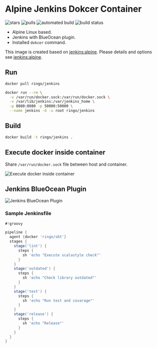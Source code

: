 # Alpine Jenkins Dokcer Container
![stars](https://img.shields.io/docker/stars/ringo/jenkins.svg?colorA=30B8E9&colorB=FFD32E) ![pulls](https://img.shields.io/docker/pulls/ringo/jenkins.svg?colorA=30B8E9) ![automated build](https://img.shields.io/docker/automated/ringo/jenkins.svg?colorA=30B8E9) ![build status](https://img.shields.io/docker/build/ringo/jenkins.svg?colorA=30B8E9)

- Alpine Linux based.
- Jenkins with BlueOcean plugin.
- Installed `dokcer` command.

This image is created based on [jenkins:alpine](https://hub.docker.com/_/jenkins/).
Please details and options see [jenkins:alpine](https://hub.docker.com/_/jenkins/).

## Run

```bash
docker pull ringo/jenkins
```

```bash
docker run --rm \
  -v /var/run/docker.sock:/var/run/docker.sock \
  -v /var/lib/jenkins:/var/jenkins_home \
  -p 8080:8080 -p 50000:50000 \
  --name jenkins -d -u root ringo/jenkins
```

## Build
```bash
docker build -t ringo/jenkins .
```

## Execute docker inside container

Share `/var/run/docker.sock` file between host and container.

![Execute docker inside container](assets/docker-exec.gif)

## Jenkins BlueOcean Plugin
![Jenkins BlueOcean Plugin](assets/blueocean.gif)


### Sample Jenkinsfile
```groovy
#!groovy

pipeline {
  agent {docker 'ringo/sbt'}
  stages {
    stage('lint') {
      steps {
        sh 'echo "Execute scalastyle check"'
      }
    }
    stage('outdated') {
      steps {
        sh 'echo "Check library outdated"'
      }
    }
    stage('test') {
      steps {
        sh 'echo "Run test and covarage"'
      }
    }
    stage('release') {
      steps {
        sh 'echo "Release"'
      }
    }
  }
}
```
